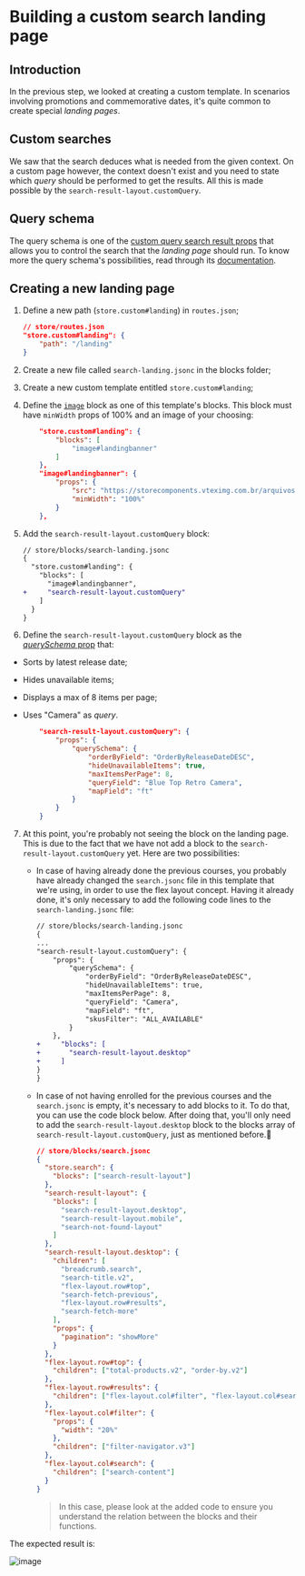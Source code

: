 # Building a custom search landing page

## Introduction

In the previous step, we looked at creating a custom template. In scenarios involving promotions and commemorative dates, it's quite common to create special _landing pages_.

## Custom searches

We saw that the search deduces what is needed from the given context. On a custom page however, the context doesn't exist and you need to state which _query_ should be performed to get the results. All this is made possible by the `search-result-layout.customQuery`.

## Query schema

The query schema is one of the [custom query search result props](https://developers.vtex.com/docs/vtex-search-result) that allows you to control the search that the _landing page_ should run. To know more the query schema's possibilities, read through its [documentation](https://developers.vtex.com/docs/vtex-search-result#step-3---defining-how-the-search-query-data-should-be-fetched).

## Creating a new landing page

1. Define a new path (`store.custom#landing`) in `routes.json`;

   ```json
   // store/routes.json
   "store.custom#landing": {
       "path": "/landing"
   }
   ```

2. Create a new file called `search-landing.jsonc` in the blocks folder;
3. Create a new custom template entitled `store.custom#landing`;
4. Define the [`image`](https://developers.vtex.com/docs/vtex-store-components-image) block as one of this template's blocks. This block must have `minWidth` props of 100% and an image of your choosing:

   ```json
       "store.custom#landing": {
           "blocks": [
               "image#landingbanner"
           ]
       },
       "image#landingbanner": {
           "props": {
               "src": "https://storecomponents.vteximg.com.br/arquivos/box.png",
               "minWidth": "100%"
           }
       },
   ```

5. Add the `search-result-layout.customQuery` block:

   ```diff
   // store/blocks/search-landing.jsonc
   {
     "store.custom#landing": {
       "blocks": [
         "image#landingbanner",
   +     "search-result-layout.customQuery"
       ]
     }
   }
   ```

6. Define the `search-result-layout.customQuery` block as the [_querySchema_ prop](https://developers.vtex.com/docs/vtex-search-result#step-3---defining-how-the-search-query-data-should-be-fetched) that:

- Sorts by latest release date;
- Hides unavailable items;
- Displays a max of 8 items per page;
- Uses "Camera" as _query_.

  ```json
      "search-result-layout.customQuery": {
          "props": {
              "querySchema": {
                  "orderByField": "OrderByReleaseDateDESC",
                  "hideUnavailableItems": true,
                  "maxItemsPerPage": 8,
                  "queryField": "Blue Top Retro Camera",
                  "mapField": "ft"
              }
          }
      }
  ```

7. At this point, you're probably not seeing the block on the landing page. This is due to the fact that we have not add a block to the `search-result-layout.customQuery` yet. Here are two possibilities:

   - In case of having already done the previous courses, you probably have already changed the `search.jsonc` file in this template that we're using, in order to use the flex layout concept. Having it already done, it's only necessary to add the following code lines to the `search-landing.jsonc` file:

     ```diff
     // store/blocks/search-landing.jsonc
     {
     ...
     "search-result-layout.customQuery": {
         "props": {
             "querySchema": {
                 "orderByField": "OrderByReleaseDateDESC",
                 "hideUnavailableItems": true,
                 "maxItemsPerPage": 8,
                 "queryField": "Camera",
                 "mapField": "ft",
                 "skusFilter": "ALL_AVAILABLE"
             }
         },
     +     "blocks": [
     +       "search-result-layout.desktop"
     +     ]
     }
     }
     ```

   - In case of not having enrolled for the previous courses and the `search.jsonc` is empty, it's necessary to add blocks to it. To do that, you can use the code block below. After doing that, you'll only need to add the `search-result-layout.desktop` block to the blocks array of `search-result-layout.customQuery`, just as mentioned before.

     ```json
     // store/blocks/search.jsonc
     {
       "store.search": {
         "blocks": ["search-result-layout"]
       },
       "search-result-layout": {
         "blocks": [
           "search-result-layout.desktop",
           "search-result-layout.mobile",
           "search-not-found-layout"
         ]
       },
       "search-result-layout.desktop": {
         "children": [
           "breadcrumb.search",
           "search-title.v2",
           "flex-layout.row#top",
           "search-fetch-previous",
           "flex-layout.row#results",
           "search-fetch-more"
         ],
         "props": {
           "pagination": "showMore"
         }
       },
       "flex-layout.row#top": {
         "children": ["total-products.v2", "order-by.v2"]
       },
       "flex-layout.row#results": {
         "children": ["flex-layout.col#filter", "flex-layout.col#search"]
       },
       "flex-layout.col#filter": {
         "props": {
           "width": "20%"
         },
         "children": ["filter-navigator.v3"]
       },
       "flex-layout.col#search": {
         "children": ["search-content"]
       }
     }
     ```

     > In this case, please look at the added code to ensure you understand the relation between the blocks and their functions. 

The expected result is:

![image](https://user-images.githubusercontent.com/19495917/90278827-7033c100-de3e-11ea-9083-4d7279312d7f.png)
